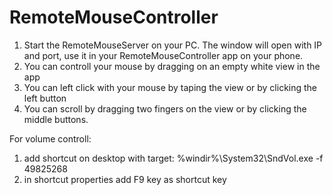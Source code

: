 # RemoteMouseController
1) Start the RemoteMouseServer on your PC. The window will open with IP and port, 
use it in your RemoteMouseController app on your phone.
2) You can controll your mouse by dragging on an empty white view in the app
3) You can left click with your mouse by taping the view or by clicking the left button
3) You can scroll by dragging two fingers on the view or by clicking the middle buttons.

For volume controll:
1) add shortcut on desktop with target: %windir%\System32\SndVol.exe -f 49825268
2) in shortcut properties add F9 key as shortcut key
